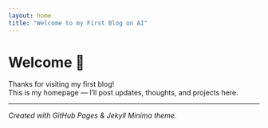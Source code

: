 ```yaml
---
layout: home
title: "Welcome to my First Blog on AI"
---
```


# Welcome 👋  
Thanks for visiting my first blog!  
This is my homepage — I’ll post updates, thoughts, and projects here.

---
*Created with GitHub Pages & Jekyll Minima theme.*
